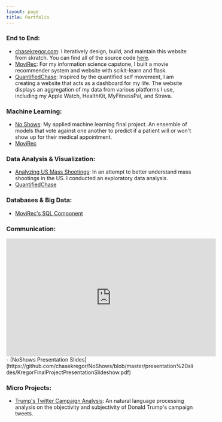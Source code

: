 ```yaml
---
layout: page
title: Portfolio
---
```


### End to End:
- [chasekregor.com](https://chasekregor.com): I iteratively design, build, and maintain this website from skratch. You can find all of the source code [here](https://github.com/chasekregor/chasekregor.github.io).
- [MoviRec](https://movirec.herokuapp.com): For my information science capstone, I built a movie recommender system and website with scikit-learn and flask.
- [QuantifiedChase](https://quantified-chase.herokuapp.com): Inspired by the quantified self movement, I am creating a website that acts as a dashboard for my life. The website displays an aggregation of my data from various platforms I use, including my Apple Watch, HealthKit, MyFitnessPal, and Strava.

### Machine Learning:
- [No Shows](http://nbviewer.jupyter.org/github/chasekregor/NoShows/blob/master/Final%20Notebook/KregorFinalNoShows.ipynb): My applied machine learning final project. An ensemble of models that vote against one another to predict if a patient will or won't show up for their medical appointment.
- [MoviRec](https://movirec.herokuapp.com)

### Data Analysis & Visualization:
- [Analyzing US Mass Shootings](http://nbviewer.jupyter.org/github/chasekregor/AnalyzingUSMassShootings/blob/master/usmassshootings.ipynb): In an attempt to better understand mass shootings in the US. I conducted an exploratory data analysis.
- [QuantifiedChase](https://quantified-chase.herokuapp.com)

### Databases & Big Data:
- [MoviRec's SQL Component](https://github.com/chasekregor/MoviRec/blob/master/create_db_and_model.ipynb)

### Communication:
<iframe width="560" height="315" src="https://www.youtube.com/embed/Vs0pxyHD2CY" frameborder="0" allow="autoplay; encrypted-media" allowfullscreen></iframe>
- [NoShows Presentation Slides](https://github.com/chasekregor/NoShows/blob/master/presentation%20slides/KregorFinalProjectPresentationSlideshow.pdf)


### Micro Projects:
- [Trump's Twitter Campaign Analysis](https://github.com/chasekregor/DigitalANTH): An natural language processing analysis on the objectivity and subjectivity of Donald Trump's campaign tweets.

